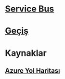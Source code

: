 # [Service Bus](/azure/service-bus-messaging)
# [Geçiş](/azure/service-bus-relay)
# Kaynaklar
## [Azure Yol Haritası](https://azure.microsoft.com/roadmap/)
